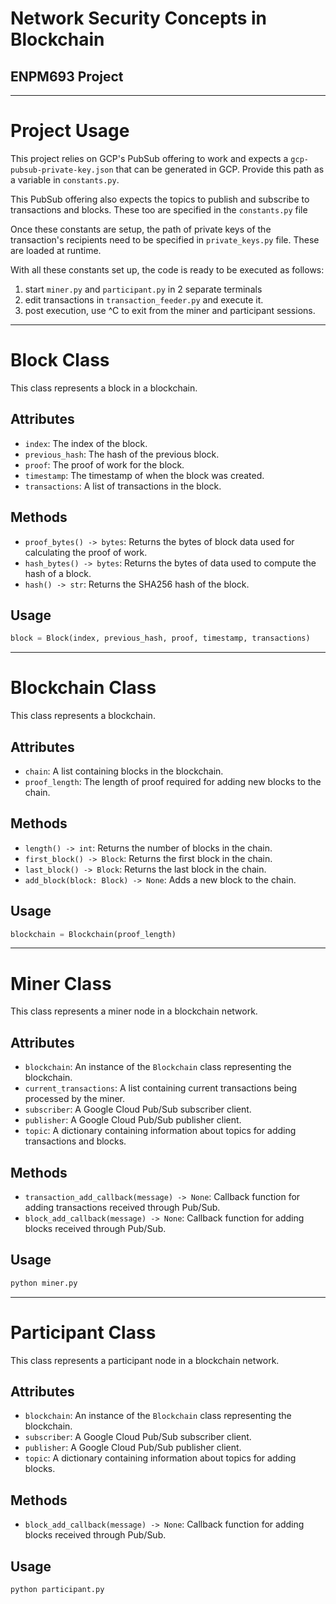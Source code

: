 # Network Security Concepts in Blockchain
## ENPM693 Project

---
# Project Usage
This project relies on GCP's PubSub offering to work and expects a `gcp-pubsub-private-key.json` that can be generated in GCP. Provide this path as a variable in `constants.py`.

This PubSub offering also expects the topics to publish and subscribe to transactions and blocks. These too are specified in the `constants.py` file

Once these constants are setup, the path of private keys of the transaction's recipients need to be specified in `private_keys.py` file. These are loaded at runtime.

With all these constants set up, the code is ready to be executed as follows:
1. start `miner.py` and `participant.py` in 2 separate terminals
2. edit transactions in `transaction_feeder.py` and execute it.
3. post execution, use ^C to exit from the miner and participant sessions.

---
# Block Class

This class represents a block in a blockchain.

## Attributes

- `index`: The index of the block.
- `previous_hash`: The hash of the previous block.
- `proof`: The proof of work for the block.
- `timestamp`: The timestamp of when the block was created.
- `transactions`: A list of transactions in the block.

## Methods

- `proof_bytes() -> bytes`: Returns the bytes of block data used for calculating the proof of work.
- `hash_bytes() -> bytes`: Returns the bytes of data used to compute the hash of a block.
- `hash() -> str`: Returns the SHA256 hash of the block.

## Usage

```python
block = Block(index, previous_hash, proof, timestamp, transactions)
```
---
# Blockchain Class

This class represents a blockchain.

## Attributes

- `chain`: A list containing blocks in the blockchain.
- `proof_length`: The length of proof required for adding new blocks to the chain.

## Methods

- `length() -> int`: Returns the number of blocks in the chain.
- `first_block() -> Block`: Returns the first block in the chain.
- `last_block() -> Block`: Returns the last block in the chain.
- `add_block(block: Block) -> None`: Adds a new block to the chain.

## Usage

```python
blockchain = Blockchain(proof_length)
```

---
# Miner Class

This class represents a miner node in a blockchain network.

## Attributes

- `blockchain`: An instance of the `Blockchain` class representing the blockchain.
- `current_transactions`: A list containing current transactions being processed by the miner.
- `subscriber`: A Google Cloud Pub/Sub subscriber client.
- `publisher`: A Google Cloud Pub/Sub publisher client.
- `topic`: A dictionary containing information about topics for adding transactions and blocks.

## Methods

- `transaction_add_callback(message) -> None`: Callback function for adding transactions received through Pub/Sub.
- `block_add_callback(message) -> None`: Callback function for adding blocks received through Pub/Sub.

## Usage

```python
python miner.py
```

---
# Participant Class

This class represents a participant node in a blockchain network.

## Attributes

- `blockchain`: An instance of the `Blockchain` class representing the blockchain.
- `subscriber`: A Google Cloud Pub/Sub subscriber client.
- `publisher`: A Google Cloud Pub/Sub publisher client.
- `topic`: A dictionary containing information about topics for adding blocks.

## Methods

- `block_add_callback(message) -> None`: Callback function for adding blocks received through Pub/Sub.

## Usage

```python
python participant.py
```